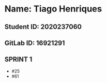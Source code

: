 # Name: Tiago Henriques

## Student ID: 2020237060
## GitLab ID: 16921291

## SPRINT 1

- #25
- #61
